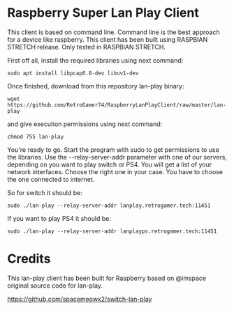 # Raspberry Super Lan Play Client

This client is based on command line. Command line is the best approach for a device like raspberry. This client has been built using RASPBIAN STRETCH release. Only tested in RASPBIAN STRETCH.

First off all, install the required libraries using next command:

```
sudo apt install libpcap0.8-dev libuv1-dev
```

Once finished, download from this repository lan-play binary:

```
wget https://github.com/RetroGamer74/RaspberryLanPlayClient/raw/master/lan-play
```

and give execution permissions using next command:

```
chmod 755 lan-play
```

You're ready to go. Start the program with sudo to get permissions to use the libraries. Use the --relay-server-addr parameter with one of our servers, depending on you want to play switch or PS4. You will get a list of your network interfaces. Choose the right one in your case. You have to choose the one connected to internet.

So for switch it should be:

```
sudo ./lan-play --relay-server-addr lanplay.retrogamer.tech:11451
```

If you want to play PS4 it should be:

```
sudo ./lan-play --relay-server-addr lanplayps.retrogamer.tech:11451
```

# Credits

This lan-play client has been built for Raspberry based on @imspace original source code for lan-play.

https://github.com/spacemeowx2/switch-lan-play

